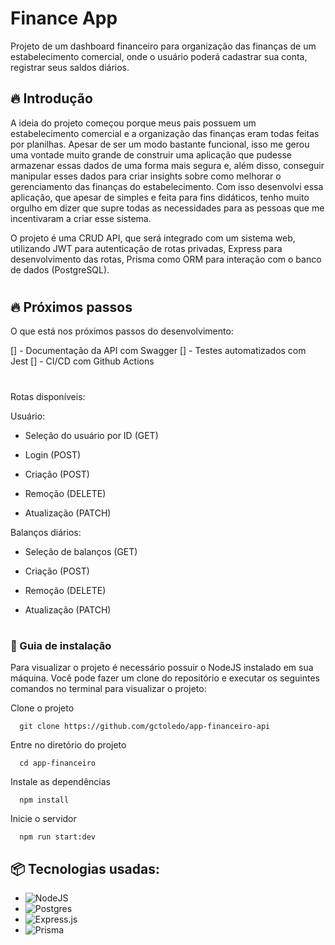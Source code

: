 # Finance App

Projeto de um dashboard financeiro para organização das finanças de um estabelecimento comercial, onde o usuário poderá cadastrar sua conta, registrar seus saldos diários.

## 🔥 Introdução

A ideia do projeto começou porque meus pais possuem um estabelecimento comercial e a organização das finanças eram todas feitas por planilhas. Apesar de ser um modo bastante funcional, isso me gerou uma vontade muito grande de construir uma aplicação que pudesse armazenar essas dados de uma forma mais segura e, além disso, conseguir manipular esses dados para criar insights sobre como melhorar o gerenciamento das finanças do estabelecimento. Com isso desenvolvi essa aplicação, que apesar de simples e feita para fins didáticos, tenho muito orgulho em dizer que supre todas as necessidades para as pessoas que me incentivaram a criar esse sistema.

O projeto é uma CRUD API, que será integrado com um sistema web, utilizando JWT para autenticação de rotas privadas, Express para desenvolvimento das rotas, Prisma como ORM para interação com o banco de dados (PostgreSQL).

#

## 🔥 Próximos passos

O que está nos próximos passos do desenvolvimento:

[] - Documentação da API com Swagger
[] - Testes automatizados com Jest
[] - CI/CD com Github Actions

#

Rotas disponíveis:

Usuário:

- Seleção do usuário por ID (GET)

- Login (POST)

- Criação (POST)

- Remoção (DELETE)

- Atualização (PATCH)

Balanços diários:

- Seleção de balanços (GET)

- Criação (POST)

- Remoção (DELETE)

- Atualização (PATCH)

#

### 🔨 Guia de instalação

Para visualizar o projeto é necessário possuir o NodeJS instalado em sua máquina. Você pode fazer um clone do repositório e executar os seguintes comandos no terminal para visualizar o projeto:

Clone o projeto

```
  git clone https://github.com/gctoledo/app-financeiro-api
```

Entre no diretório do projeto

```
  cd app-financeiro
```

Instale as dependências

```
  npm install
```

Inicie o servidor

```
  npm run start:dev
```

## 📦 Tecnologias usadas:

- ![NodeJS](https://img.shields.io/badge/node.js-6DA55F?style=for-the-badge&logo=node.js&logoColor=white)
- ![Postgres](https://img.shields.io/badge/postgres-%23316192.svg?style=for-the-badge&logo=postgresql&logoColor=white)
- ![Express.js](https://img.shields.io/badge/express.js-%23404d59.svg?style=for-the-badge&logo=express&logoColor=%2361DAFB)
- ![Prisma](https://img.shields.io/badge/Prisma-3982CE?style=for-the-badge&logo=Prisma&logoColor=white)

